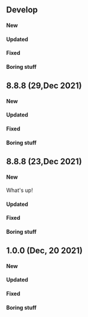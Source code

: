 ## Develop

#### New

#### Updated

#### Fixed

#### Boring stuff

## 8.8.8 (29,Dec 2021)

#### New

#### Updated

#### Fixed

#### Boring stuff

## 8.8.8 (23,Dec 2021)
 
#### New

What's up!

#### Updated
 
#### Fixed
 
#### Boring stuff

## 1.0.0 (Dec, 20 2021)
 
#### New

#### Updated
 
#### Fixed

#### Boring stuff
